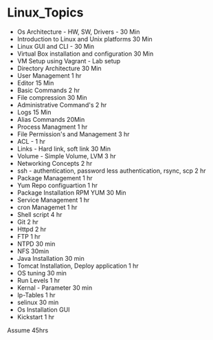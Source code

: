 # Linux_Topics
- Os Architecture - HW, SW, Drivers - 30 Min
- Introduction to Linux and Unix platforms 30 Min
- Linux GUI and CLI - 30 Min
- Virtual Box installation and configuration 30 Min
- VM Setup using Vagrant - Lab setup
- Directory Architecture 30 Min
- User Management 1 hr
- Editor 15 Min
- Basic Commands 2 hr
- File compression 30 Min
- Administrative Command's 2 hr
- Logs 15 Min
- Alias Commands 20Min
- Process Managment 1 hr
- File Permission's and Management 3 hr
- ACL - 1 hr
- Links - Hard link, soft link 30 Min 
- Volume - Simple Volume, LVM 3 hr
- Networking Concepts 2 hr
- ssh - authentication, password less authentication, rsync, scp 2 hr
- Package Management 1 hr
- Yum Repo configuartion 1 hr
- Package Installation RPM YUM 30 Min
- Service Management 1 hr
- cron Managemet 1 hr
- Shell script 4 hr
- Git 2 hr
- Httpd 2 hr
- FTP 1 hr
- NTPD 30 min
- NFS 30min
- Java Installation 30 min 
- Tomcat Installation, Deploy application 1 hr
- OS tuning 30 min
- Run Levels 1 hr
- Kernal - Parameter 30 min
- Ip-Tables 1 hr
- selinux 30 min
- Os Installation GUI
- Kickstart 1 hr


Assume 45hrs 
